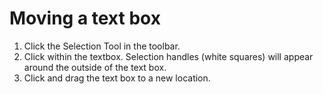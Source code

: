 # Moving a text box

1. Click the Selection Tool in the toolbar.
2. Click within the textbox. Selection handles \(white squares\) will appear around the outside of the text box.
3. Click and drag the text box to a new location. 



